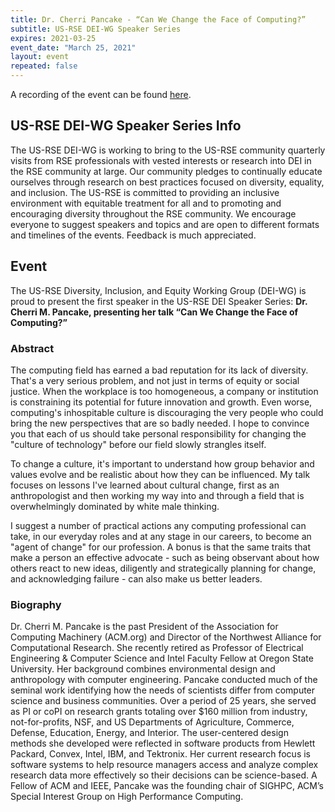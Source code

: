 ```yaml
---
title: Dr. Cherri Pancake - “Can We Change the Face of Computing?”
subtitle: US-RSE DEI-WG Speaker Series
expires: 2021-03-25
event_date: "March 25, 2021"
layout: event
repeated: false
---
```


A recording of the event can be found [here](https://youtu.be/gP5UCfV3n-A).

## US-RSE DEI-WG Speaker Series Info
The US-RSE DEI-WG is working to bring to the US-RSE community quarterly visits from RSE professionals with vested interests or research into DEI in the RSE community at large. Our community pledges to continually educate ourselves through research on best practices focused on diversity, equality, and inclusion. The US-RSE is committed to providing an inclusive environment with equitable treatment for all and to promoting and encouraging diversity throughout the RSE community. We encourage everyone to suggest speakers and topics and are open to different formats and timelines of the events. Feedback is much appreciated.

<!-- more -->

## Event

The US-RSE Diversity, Inclusion, and Equity Working Group (DEI-WG) is proud to
present the first speaker in the US-RSE DEI Speaker Series: **Dr. Cherri M.
Pancake, presenting her talk “Can We Change the Face of Computing?”**

### Abstract
The computing field has earned a bad reputation for its lack of diversity. That's a very serious problem, and not just in terms of equity or social justice. When the workplace is too homogeneous, a company or institution is constraining its potential for future innovation and growth. Even worse, computing's inhospitable culture is discouraging the very people who could bring the new perspectives that are so badly needed. I hope to convince you that each of us should take personal responsibility for changing the "culture of technology" before our field slowly strangles itself.

To change a culture, it's important to understand how group behavior and values evolve and be realistic about how they can be influenced. My talk focuses on lessons I've learned about cultural change, first as an anthropologist and then working my way into and through a field that is overwhelmingly dominated by white male thinking.

I suggest a number of practical actions any computing professional can take, in our everyday roles and at any stage in our careers, to become an "agent of change" for our profession. A bonus is that the same traits that make a person an effective advocate - such as being observant about how others react to new ideas, diligently and strategically planning for change, and acknowledging failure - can also make us better leaders.

### Biography
Dr. Cherri M. Pancake is the past President of the Association for Computing Machinery (ACM.org) and Director of the Northwest Alliance for Computational Research. She recently retired as Professor of Electrical Engineering & Computer Science and Intel Faculty Fellow at Oregon State University. Her background combines environmental design and anthropology with computer engineering.
Pancake conducted much of the seminal work identifying how the needs of scientists differ from computer science and business communities. Over a period of 25 years, she served as PI or coPI on research grants totaling over $160 million from industry, not-for-profits, NSF, and US Departments of Agriculture, Commerce, Defense, Education, Energy, and Interior. The user-centered design methods she developed were reflected in software products from Hewlett Packard, Convex, Intel, IBM, and Tektronix. Her current research focus is software systems to help resource managers access and analyze complex research data more effectively so their decisions can be science-based. A Fellow of ACM and IEEE, Pancake was the founding chair of SIGHPC, ACM’s Special Interest Group on High Performance Computing.
